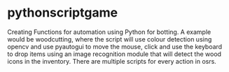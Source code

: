 # pythonscriptgame

Creating Functions for automation using Python for botting. A example would be woodcutting, where the script will use colour detection using opencv and use pyautogui to move the mouse, click and use the keyboard to drop items using an image recognition module that will detect the wood icons in the inventory.
There are multiple scripts for every action in osrs.
